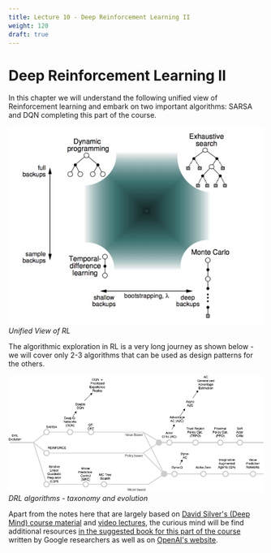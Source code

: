 ```yaml
---
title: Lecture 10 - Deep Reinforcement Learning II
weight: 120
draft: true
---
```


# Deep Reinforcement Learning II

In this chapter we will understand the following unified view of Reinforcement learning and embark on two important algorithms: SARSA and DQN completing this part of the course. 

![unified-view-rl](images/unified-view-rl.png#center)
*Unified View of RL*

The algorithmic exploration in RL is a very long journey as shown below - we will cover only 2-3 algorithms that can be used as design patterns for the others. 

![drl-algorithm-evolution](images/drl-algorithm-evolution.png#center)
*DRL algorithms - taxonomy and evolution*

Apart from the notes here that are largely based on [David Silver's (Deep Mind) course material](https://www.davidsilver.uk/teaching/) and [video lectures](https://www.youtube.com/watch?v=2pWv7GOvuf0&list=PLqYmG7hTraZDM-OYHWgPebj2MfCFzFObQ), the curious mind will be find additional resources [in the suggested book for this part of the course](https://www.amazon.com/Deep-Reinforcement-Learning-Python-Hands-dp-0135172381/dp/0135172381/ref=mt_paperback?_encoding=UTF8&me=&qid=) written by Google researchers as well as on [OpenAI's website](https://openai.com/resources/).

